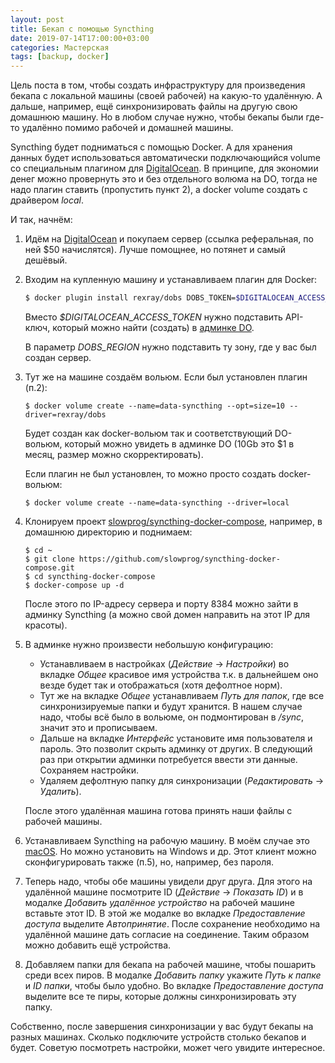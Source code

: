 ```yaml
---
layout: post
title: Бекап с помощью Syncthing
date: 2019-07-14T17:00:00+03:00
categories: Мастерская
tags: [backup, docker]
---
```


Цель поста в том, чтобы создать инфраструктуру для произведения бекапа с локальной машины (своей рабочей) на какую-то удалённую. А дальше, например, ещё синхронизировать файлы на другую свою домашнюю машину. Но в любом случае нужно, чтобы бекапы были где-то удалённо помимо рабочей и домашней машины.

Syncthing будет подниматься с помощью Docker. А для хранения данных будет использоваться автоматически подключающийся volume со специальным плагином для [DigitalOcean](https://m.do.co/c/725161c49e20). В принципе, для экономии денег можно провернуть это и без отдельного волюма на DO, тогда не надо плагин ставить (пропустить пункт 2), а docker volume создать с драйвером *local*.

И так, начнём:

1. Идём на [DigitalOcean](https://m.do.co/c/725161c49e20) и покупаем сервер (ссылка реферальная, по ней $50 начислятся). Лучше помощнее, но потянет и самый дешёвый.

2. Входим на купленную машину и устанавливаем плагин для Docker: 
    ```bash
    $ docker plugin install rexray/dobs DOBS_TOKEN=$DIGITALOCEAN_ACCESS_TOKEN DOBS_REGION=fra1 LINUX_VOLUME_FILEMODE=0775
    ```
    Вместо *$DIGITALOCEAN_ACCESS_TOKEN* нужно подставить API-ключ, который можно найти (создать) в [админке DO](https://cloud.digitalocean.com/account/api/tokens).

    B параметр *DOBS_REGION* нужно подставить ту зону, где у вас был создан сервер.

3. Тут же на машине создаём вольюм. Если был установлен плагин (п.2): 
    ```
    $ docker volume create --name=data-syncthing --opt=size=10 --driver=rexray/dobs
    ```
    Будет создан как docker-вольюм так и соответствующий DO-вольюм, который можно увидеть в админке DO (10Gb это $1 в месяц, размер можно скорректировать).

    Если плагин не был установлен, то можно просто создать docker-вольюм:
    ```
    $ docker volume create --name=data-syncthing --driver=local
    ```

4. Клонируем проект [slowprog/syncthing-docker-compose](https://github.com/slowprog/syncthing-docker-compose), например, в домашнюю директорию и поднимаем:
    ```
    $ cd ~
    $ git clone https://github.com/slowprog/syncthing-docker-compose.git
    $ cd syncthing-docker-compose
    $ docker-compose up -d
    ```

    После этого по IP-адресу сервера и порту 8384 можно зайти в админку Syncthing (а можно свой домен направить на этот IP для красоты).

5. В админке нужно произвести небольшую конфигурацию:
    * Устанавливаем в настройках (*Действие* -> *Настройки*) во вкладке *Общее* красивое имя устройства т.к. в дальнейшем оно везде будет так и отображаться (хотя дефолтное норм).
    * Тут же на вкладке *Общее* устанавливаем *Путь для папок*, где все синхронизируемые папки и будут хранится. В нашем случае надо, чтобы всё было в вольюме, он подмонтирован в */sync*, значит это и прописываем.
    * Дальше на вкладке *Интерфейс* установите имя пользователя и пароль. Это позволит скрыть админку от других. В следующий раз при открытии админки потребуется ввести эти данные. Сохраняем настройки.
    * Удаляем дефолтную папку для синхронизации (*Редактировать* -> *Удалить*).

    После этого удалённая машина готова принять наши файлы с рабочей машины.

6. Устанавливаем Syncthing на рабочую машину. В моём случае это [macOS](https://github.com/syncthing/syncthing-macos). Но можно установить на Windows и др. Этот клиент можно сконфигурировать также (п.5), но, например, без пароля.

7. Теперь надо, чтобы обе машины увидели друг друга. Для этого на удалённой машине посмотрите ID (*Действие* -> *Показать ID*) и в модалке *Добавить удалённое устройство* на рабочей машине вставьте этот ID. В этой же модалке во вкладке *Предоставление доступа* выделите *Автопринятие*. После сохранение необходимо на удалённой машине дать согласие на соединение. Таким образом можно добавить ещё устройства.

8. Добавляем папки для бекапа на рабочей машине, чтобы пошарить среди всех пиров. В модалке *Добавить папку* укажите *Путь к папке* и *ID папки*, чтобы было удобно. Во вкладке *Предоставление доступа* выделите все те пиры, которые должны синхронизировать эту папку.

Собственно, после завершения синхронизации у вас будут бекапы на разных машинах. Сколько подключите устройств столько бекапов и будет. Советую посмотреть настройки, может чего увидите интересное.